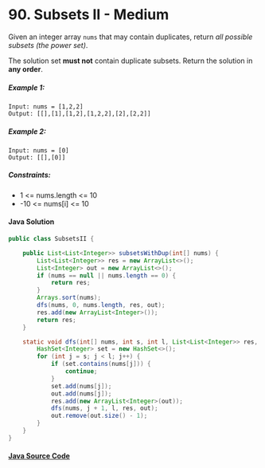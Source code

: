 # 90. Subsets II - Medium

Given an integer array ```nums``` that may contain duplicates, return *all possible subsets (the power set)*.

The solution set <b>must not</b> contain duplicate subsets. Return the solution in <b>any order</b>.



##### Example 1:

```
Input: nums = [1,2,2]
Output: [[],[1],[1,2],[1,2,2],[2],[2,2]]
```

##### Example 2:

```
Input: nums = [0]
Output: [[],[0]]
``` 

##### Constraints:

- 1 <= nums.length <= 10
- -10 <= nums[i] <= 10

#### Java Solution
```java
public class SubsetsII {

    public List<List<Integer>> subsetsWithDup(int[] nums) {
        List<List<Integer>> res = new ArrayList<>();
        List<Integer> out = new ArrayList<>();
        if (nums == null || nums.length == 0) {
            return res;
        }
        Arrays.sort(nums);
        dfs(nums, 0, nums.length, res, out);
        res.add(new ArrayList<Integer>());
        return res;
    }

    static void dfs(int[] nums, int s, int l, List<List<Integer>> res, List<Integer> out) {
        HashSet<Integer> set = new HashSet<>();
        for (int j = s; j < l; j++) {
            if (set.contains(nums[j])) {
                continue;
            }
            set.add(nums[j]);
            out.add(nums[j]);
            res.add(new ArrayList<Integer>(out));
            dfs(nums, j + 1, l, res, out);
            out.remove(out.size() - 1);
        }
    }
}
```

#### [Java Source Code](../../../src/main/java/com/algorithm/backtracking/SubsetsII.java)